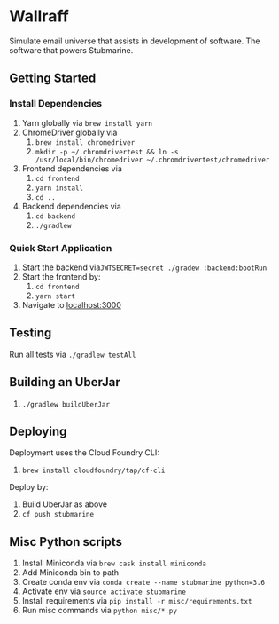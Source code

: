# Wallraff

Simulate email universe that assists in development of software.
The software that powers Stubmarine.

## Getting Started

### Install Dependencies

1. Yarn globally via `brew install yarn`
1. ChromeDriver globally via
    1. `brew install chromedriver`
    1. `mkdir -p ~/.chromdrivertest && ln -s /usr/local/bin/chromedriver ~/.chromdrivertest/chromedriver`
1. Frontend dependencies via
    1. `cd frontend`
    1. `yarn install`
    1. `cd ..`
1. Backend dependencies via 
    1. `cd backend`
    1. `./gradlew`

### Quick Start Application

1. Start the backend via`JWTSECRET=secret ./gradew :backend:bootRun`
1. Start the frontend by:
    1. `cd frontend`
    1. `yarn start`
1. Navigate to [localhost:3000](http://localhost:3000)

## Testing

Run all tests via `./gradlew testAll`

## Building an UberJar

1. `./gradlew buildUberJar`

## Deploying

Deployment uses the Cloud Foundry CLI:
1. `brew install cloudfoundry/tap/cf-cli`

Deploy by:
1. Build UberJar as above
1. `cf push stubmarine`

## Misc Python scripts

1. Install Miniconda via `brew cask install miniconda`
1. Add Miniconda bin to path
1. Create conda env via `conda create --name stubmarine python=3.6`
1. Activate env via `source activate stubmarine`
1. Install requirements via `pip install -r misc/requirements.txt`
1. Run misc commands via `python misc/*.py`

